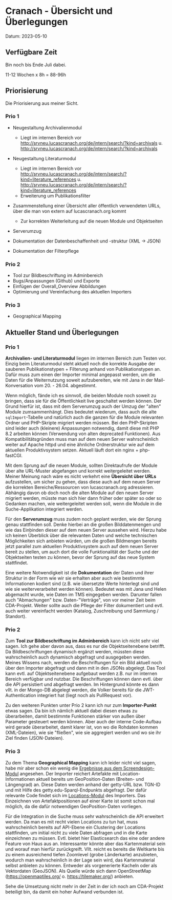 # Cranach - Übersicht und Überlegungen

Datum: 2023-05-10



## Verfügbare Zeit

Bin noch bis Ende Juli dabei.

11-12 Wochen x 8h = 88-96h




## Priorisierung

Die Priorisierung aus meiner Sicht.



### Prio 1

- Neugestaltung Archivalienmodul
  - Liegt im internen Bereich vor http://srvneu.lucascranach.org/de/intern/search/?kind=archivals u. http://srvneu.lucascranach.org/de/intern/search/?kind=archivals

- Neugestaltung Literaturmodul
  - Liegt im internen Bereich vor http://srvneu.lucascranach.org/de/intern/search/?kind=literature_references u. http://srvneu.lucascranach.org/de/intern/search/?kind=literature_references
  - Erweiterung um Publikationsfilter

- Zusammenstellung einer Übersicht aller öffentlich verwendeten URLs, über die man von extern auf lucascranach.org kommt
  - Zur korrekten Weiterleitung auf die neuen Module und Objektseiten

- Serverumzug
- Dokumentation der Datenbeschaffenheit und -struktur (XML -> JSON)
- Dokumentation der Filterpflege



### Prio 2
- Tool zur Bildbeschriftung im Adminbereich
- Bugs/Anpassungen (Github) und Exporte
- Einfügen der Overall_Overview Abbildungen
- Optimierung und Vereinfachung des aktuellen Importers



### Prio 3
- Geographical Mapping




## Aktueller Stand und Überlegungen

### Prio 1

**Archivalien- und Literaturmodul** liegen im internen Bereich zum Testen vor.
Einzig beim Literaturmodul steht aktuell noch die korrekte Ausgabe der sauberen Publikationstypen + Filterung anhand von Publikationstypen an.
Dafür muss zum einen der Importer minimal angepasst werden, um die Daten für die Weiternutzung soweit aufzubereiten, wie mit Jana in der Mail-Konversation vom 20. - 26.04. abgestimmt.

Wenn möglich, fände ich es sinnvoll, die beiden Module noch soweit zu bringen, dass sie für die Öffentlichkeit live geschaltet werden können. Der Grund hierfür ist, dass mit dem Serverumzug auch der Umzug der "alten" Module zumsammenhängt. Dies bedeutet wiederum, dass auch die alte `sqlImport`-Tabelle und natürlich auch die ganzen für die Module relevanten Ordner und PHP-Skripte migriert werden müssen. Bei den PHP-Skripten sind leider auch (kleinere) Anpassungen notwendig, damit diese mit PHP 8.2 arbeiten können (Verwendung von alten deprecated Funktionen). Aus Kompatibilitätsgründen muss man auf dem neuen Server wahrscheinlich weiter auf Apache httpd und eine ähnliche Ordnerstruktur wie auf dem aktuellen Produktivsystem setzen. Aktuell läuft dort ein nginx + php-fastCGI.

Mit dem Sprung auf die neuen Module, sollten Direktaufrufe der Module über alte URL-Muster abgefangen und korrekt weitergeleitet werden. Meiner Meinung nach wäre es nicht verkehrt eine **Übersicht über URLs** aufzustellen, um sicher zu gehen, dass diese auch auf dem neuen Server die korrekten Bereiche/Ressourcen von lucascranach.org adressieren. Abhängig davon ob doch noch die alten Module auf den neuen Server migriert werden, müsste man sich hier dann früher oder später so oder so Gedanken machen, wie weitergeleitet werden soll, wenn die Module in die Suche-Applikation integriert werden.

Für den **Serverumzug** muss zudem noch geplant werden, wie der Sprung genau stattfinden soll. Denke hierbei an die großen Bilddatenmengen und wie das Einbinden dieser auf dem neuen Server aussehen wird. Hierzu habe ich keinen Überblick über die relevanten Daten und welche technischen Möglichkeiten sich anbieten würden, um die großen Bildmengen bereits jetzt parallel zum aktuellen Produktivsystem auch auf dem neuen Server bereit zu stellen, um auch dort die volle Funktionalität der Suche und der Objektseiten testen zu können, bevor der Sprung auf das neue System stattfindet.

Eine weitere Notwendigkeit ist die **Dokumentation** der Daten und ihrer Struktur in der Form wie wir sie erhalten aber auch wie bestimmte Informationen kodiert sind (z.B. wie übersetzte Werte hinterlegt sind und wie sie weiterverarbeitet werden können). Bedeutet was mit Jana und Helen abgemacht wurde, wie Daten im TMS eingegeben werden. Darunter fallen auch "Abmachungen" bzw. Daten-"Verträge", von vor meiner Zeit beim CDA-Projekt. Weiter sollte auch die Pflege der Filter dokumentiert und evtl. auch weiter vereinfacht werden (Katalog, Zuschreibung und Sammlung / Standort).



### Prio 2

Zum **Tool zur Bildbeschriftung im Adminbereich** kann ich nicht sehr viel sagen. Ich gehe aber davon aus, dass es nur die Objektseitenebene betrifft. Da Bildbeschriftungen dynamisch ergänzt werden, müssten diese wahrscheinlich auch dynamisch abgefragt und ausgegeben werden. Meines Wissens nach, werden die Beschriftungen für ein Bild aktuell noch über den Importer abgefragt und dann mit in den JSONs abgelegt. Das Tool kann evtl. auf Objektseitenebene aufgebaut werden z.B. nur im internen Bereich verfügbar und nutzbar. Die Beschriftungen können dann evtl. über die API persistiert und abgefragt werden. Im Hintergrund könnte es dann vllt. in der Mongo-DB abgelegt werden, die Volker bereits für die JWT-Authentication integriert hat (liegt noch als PullRequest vor).

Zu den weiteren Punkten unter Prio 2 kann ich nur zum **Importer-Punkt** etwas sagen. Da bin ich nämlich aktuell dabei diesen etwas zu überarbeiten, damit bestimmte Funktionen stärker von außen über Parameter gesteuert werden können. Aber auch der interne Code-Aufbau wird gerade überarbeitet, damit klarer ist, von wo die Rohdaten kommen (XML-Dateien), wie sie "fließen", wie sie aggregiert werden und wo sie ihr Ziel finden (JSON-Dateien).



### Prio 3

Zu dem Thema **Geographical Mapping** kann ich leider nicht viel sagen, habe mir aber schon ein wenig die [Ergebnisse aus dem Screendesign-Modul](https://th-koeln.github.io/mi-bachelor-screendesign-projekte/) angesehen.
Der Importer reichert Artefakte mit Location-Informationen aktuell bereits um GeoPosition-Daten (Breiten- und Längengrad) an. Diese Daten werden anhand der getty-URL bzw. TGN-ID und mit Hilfe des getty.edu-Sparql-Endpunkts abgefragt. Der dafür relevante Code findet sich im [Locations-Modul](https://github.com/lucascranach/importer/tree/master/src/Modules/Locations) des Importers. Das Einzeichnen von Artefaktpositionen auf einer Karte ist somit schon mal möglich, da die dafür notwendigen GeoPosition-Daten vorliegen.

Für die Integration in die Suche muss sehr wahrscheinlich die API erweitert werden. Da man es mit recht vielen Locations zu tun hat, muss wahrscheinlich bereits auf API-Ebene ein Clustering der Locations stattfinden, um initial nicht zu viele Daten abfragen und in die Karte einzeichnen zu müssen. Evtl. bietet hier Elasticsearch das eine oder andere Feature von Haus aus an. Interessanter könnte aber das Kartenmaterial sein und worauf man hierfür zurückgreift. Vllt. reicht es bereits die Weltkarte bis zu einem ausreichend tiefen Zoomlevel (grobe Länderkarte) anzubieten, wodurch man wahrscheinlich in der Lage sein wird, das Kartenmaterial selbst anbieten zu können. Entweder als vorgenerierte Kacheln oder als Vektordaten (GeoJSON). Als Quelle würde sich dann OpenStreetMap (https://openmaptiles.org/ o. https://tilemaker.org/) anbieten.

Sehe die Umsetzung nicht mehr in der Zeit in der ich noch am CDA-Projekt beteiligt bin, da damit ein hoher Aufwand verbunden ist.